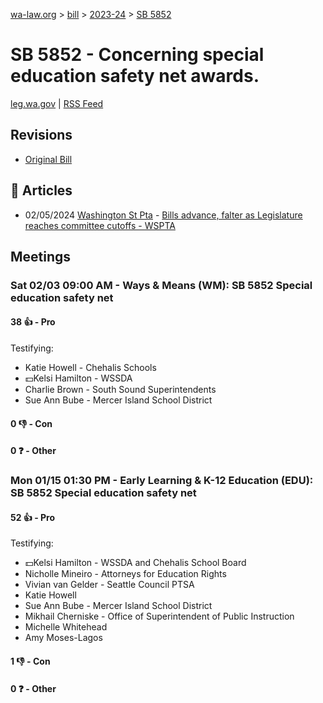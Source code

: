 [wa-law.org](/) > [bill](/bill/) > [2023-24](/bill/2023-24/) > [SB 5852](/bill/2023-24/sb/5852/)

# SB 5852 - Concerning special education safety net awards.
[leg.wa.gov](https://app.leg.wa.gov/billsummary?BillNumber=5852&Year=2023&Initiative=false) | [RSS Feed](./rss.xml)

## Revisions
* [Original Bill](1/)

## 📰 Articles
* 02/05/2024 [Washington St Pta](/org/washington_st_pta/) - [Bills advance, falter as Legislature reaches committee cutoffs - WSPTA](https://www.wastatepta.org/bills-advance-falter-as-legislature-reaches-committee-cutoffs/#:~:text=SB%205852)

## Meetings
### Sat 02/03 09:00 AM - Ways & Means (WM): SB 5852 Special education safety net
#### 38 👍 - Pro
Testifying:
* Katie Howell - Chehalis Schools
* 💵Kelsi Hamilton - WSSDA
* Charlie Brown - South Sound Superintendents
* Sue Ann Bube - Mercer Island School District

#### 0 👎 - Con

#### 0 ❓ - Other

### Mon 01/15 01:30 PM - Early Learning & K-12 Education (EDU): SB 5852 Special education safety net
#### 52 👍 - Pro
Testifying:
* 💵Kelsi Hamilton - WSSDA and Chehalis School Board
* Nicholle Mineiro - Attorneys for Education Rights
* Vivian van Gelder - Seattle Council PTSA
* Katie Howell
* Sue Ann Bube - Mercer Island School District
* Mikhail Cherniske - Office of Superintendent of Public Instruction
* Michelle Whitehead
* Amy Moses-Lagos

#### 1 👎 - Con

#### 0 ❓ - Other
